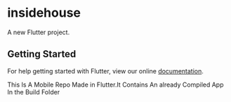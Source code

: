 # insidehouse

A new Flutter project.

## Getting Started

For help getting started with Flutter, view our online
[documentation](https://flutter.io/).


This Is A Mobile Repo Made in Flutter.It Contains An already Compiled App In the Build Folder
